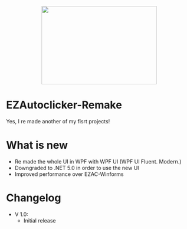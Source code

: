 <div align="center">

<img src="https://i.imgur.com/0CoMX8e.png" width="312" height="212" />

<div align="left">

# EZAutoclicker-Remake
Yes, I re made another of my fisrt projects!

# What is new

- Re made the whole UI in WPF with WPF UI (WPF UI Fluent. Modern.)
- Downgraded to .NET 5.0 in order to use the new UI 
- Improved performance over EZAC-Winforms

# Changelog
- V 1.0:
  - Initial release
